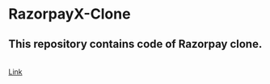 <h1>RazorpayX-Clone</h1>
<h2>This repository contains code of Razorpay clone.</h2>
<br>
<a href="https://razorpay-clone-poweredby-luxprajapati.netlify.app/">Link
